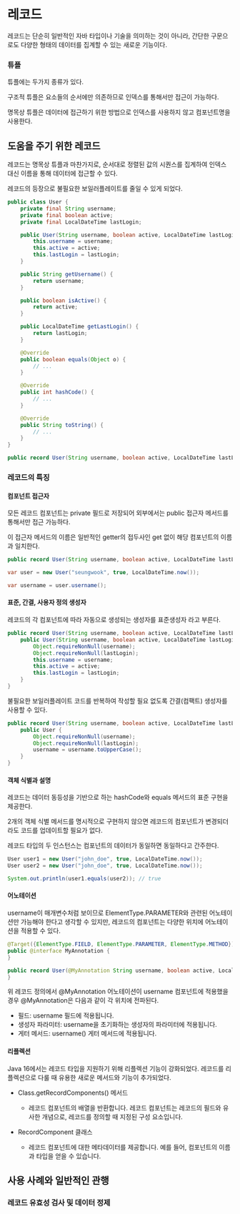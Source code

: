 # 레코드

레코드는 단순히 일반적인 자바 타입이나 기술을 의미하는 것이 아니라, 간단한 구문으로도 다양한 형태의 데이터를 집계할 수 있는 새로운 기능이다.

### 튜플

튜플에는 두가지 종류가 있다. 

구조적 튜플은 요소들의 순서에만 의존하므로 인덱스를 통해서만 접근이 가능하다.

명목상 튜플은 데이터에 접근하기 위한 방법으로 인덱스를 사용하지 않고 컴포넌트명을 사용한다.

## 도움을 주기 위한 레코드

레코드는 명목상 튜플과 마찬가지로, 순서대로 정렬된 값의 시퀀스를 집계하여 인덱스 대신 이름을 통해 데이터에 접근할 수 있다.

레코드의 등장으로 불필요한 보일러플레이트를 줄일 수 있게 되었다.

```java
public class User {
    private final String username;
    private final boolean active;
    private final LocalDateTime lastLogin;

    public User(String username, boolean active, LocalDateTime lastLogin) {
        this.username = username;
        this.active = active;
        this.lastLogin = lastLogin;
    }

    public String getUsername() {
        return username;
    }

    public boolean isActive() {
        return active;
    }

    public LocalDateTime getLastLogin() {
        return lastLogin;
    }

    @Override
    public boolean equals(Object o) {
        // ...
    }

    @Override
    public int hashCode() {
        // ...
    }

    @Override
    public String toString() {
        // ...
    }
}
```

```java
public record User(String username, boolean active, LocalDateTime lastLogin) {}
```

### 레코드의 특징

#### 컴포넌트 접근자

모든 레코드 컴포넌트는 private 필드로 저장되어 외부에서는 public 접근자 메서드를 통해서만 접근 가능하다.

이 접근자 메서드의 이름은 일반적인 getter의 접두사인 get 없이 해당 컴포넌트의 이름과 일치한다.

```java
public record User(String username, boolean active, LocalDateTime lastLogin) {}

var user = new User("seungwook", true, LocalDateTime.now());

var username = user.username();
```

#### 표준, 간결, 사용자 정의 생성자

레코드의 각 컴포넌트에 따라 자동으로 생성되는 생성자를 표준생성자 라고 부른다.

```java
public record User(String username, boolean active, LocalDateTime lastLogin) {
	public User(String username, boolean active, LocalDateTime lastLogin) {
		Object.requireNonNull(username);
		Object.requireNonNull(lastLogin);
        this.username = username;
        this.active = active;
        this.lastLogin = lastLogin;
    }
}
```

불필요한 보일러플레이트 코드를 반복하여 작성할 필요 없도록 간결(컴팩트) 생성자를 사용할 수 있다.

```java
public record User(String username, boolean active, LocalDateTime lastLogin) {
    public User {
        Object.requireNonNull(username);
        Object.requireNonNull(lastLogin);
		username = username.toUpperCase();
    }
}
```

#### 객체 식별과 설명

레코드는 데이터 동등성을 기반으로 하는 hashCode와 equals 메서드의 표준 구현을 제공한다.

2개의 객체 식별 메서드를 명시적으로 구현하지 않으면 레코드의 컴포넌트가 변경되더라도 코드를 업데이트할 필요가 없다.

레코드 타입의 두 인스턴스는 컴포넌트의 데이터가 동일하면 동일하다고 간주한다.

```java
User user1 = new User("john_doe", true, LocalDateTime.now());
User user2 = new User("john_doe", true, LocalDateTime.now());

System.out.println(user1.equals(user2)); // true
```

#### 어노테이션

username이 매개변수처럼 보이므로 ElementType.PARAMETER와 관련된 어노테이션만 가능해야 한다고 생각할 수 있지만, 레코드의 컴포넌트는 다양한 위치에 어노테이션을 적용할 수 있다.

```java
@Target({ElementType.FIELD, ElementType.PARAMETER, ElementType.METHOD})
public @interface MyAnnotation {
}
```

```java
public record User(@MyAnnotation String username, boolean active, LocalDateTime lastLogin) {
}
```

위 레코드 정의에서 @MyAnnotation 어노테이션이 username 컴포넌트에 적용했을경우 @MyAnnotation은 다음과 같이 각 위치에 전파된다.

- 필드: username 필드에 적용됩니다.
- 생성자 파라미터: username을 초기화하는 생성자의 파라미터에 적용됩니다.
- 게터 메서드: username() 게터 메서드에 적용됩니다.

#### 리플렉션

Java 16에서는 레코드 타입을 지원하기 위해 리플렉션 기능이 강화되었다. 레코드를 리플렉션으로 다룰 때 유용한 새로운 메서드와 기능이 추가되었다.

- Class.getRecordComponents() 메서드
  - 레코드 컴포넌트의 배열을 반환합니다. 레코드 컴포넌트는 레코드의 필드와 유사한 개념으로, 레코드를 정의할 때 지정된 구성 요소입니다.

- RecordComponent 클래스
  - 레코드 컴포넌트에 대한 메타데이터를 제공합니다. 예를 들어, 컴포넌트의 이름과 타입을 얻을 수 있습니다.



## 사용 사례와 일반적인 관행

### 레코드 유효성 검사 및 데이터 정제

